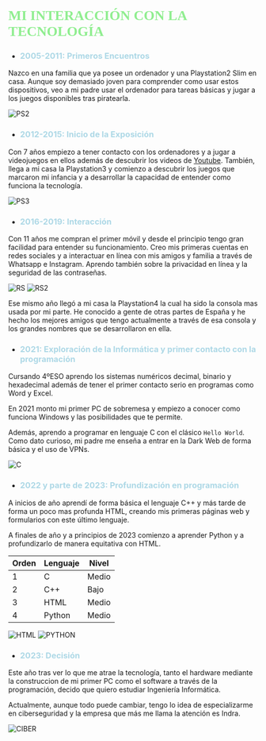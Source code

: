 

# <span style="font-family:Times New Roman; color:lightgreen">MI INTERACCIÓN CON LA TECNOLOGÍA</span>


* ### <span style="color:lightblue">__2005-2011: Primeros Encuentros__</span>

Nazco en una familia que ya posee un ordenador y una Playstation2 Slim en casa. Aunque soy demasiado joven para comprender como usar estos dispositivos, veo a mi padre usar el ordenador para tareas básicas y jugar a los juegos disponibles tras piratearla.

![PS2](https://freepngimg.com/thumb/playstation_2/12-2-playstation-png.png)

* ### <span style="color:lightblue">__2012-2015: Inicio de la Exposición__</span>

Con 7 años empiezo a tener contacto con los ordenadores y a jugar a videojuegos en ellos además de descubrir los videos de [Youtube](https://www.youtube.com/). También, llega a mi casa la Playstation3 y comienzo a descubrir los juegos que marcaron mi infancia y a desarrollar la capacidad de entender como funciona la tecnología.

![PS3](https://encrypted-tbn0.gstatic.com/images?q=tbn:ANd9GcSGxpXn4J-x2koGrpmuDPpcr-txld8bH4rD3g&usqp=CAU)

* ### <span style="color:lightblue">__2016-2019: Interacción__</span>

Con 11 años me compran el primer móvil y desde el principio tengo gran facilidad para entender su funcionamiento. Creo mis primeras cuentas en redes sociales y a interactuar en línea con mis amigos y familia a través de Whatsapp e Instagram. Aprendo también sobre la privacidad en línea y la seguridad de las contraseñas.

![RS](https://static.vecteezy.com/system/resources/thumbnails/018/930/748/small/whatsapp-logo-whatsapp-icon-whatsapp-transparent-free-png.png) ![RS2](https://static.vecteezy.com/system/resources/thumbnails/022/100/939/small/instagram-logo-free-png.png)

Ese mismo año llegó a mi casa la Playstation4 la cual ha sido la consola mas usada por mi parte. He conocido a gente de otras partes de España y he hecho los mejores amigos que tengo actualmente a través de esa consola y los grandes nombres que se desarrollaron en ella.

* ### <span style="color:lightblue">__2021: Exploración de la Informática y primer contacto con la programación__</span>

Cursando 4ºESO aprendo los sistemas numéricos decimal, binario y hexadecimal además de tener el primer contacto serio en programas como Word y Excel.

En 2021 monto mi primer PC de sobremesa y empiezo a conocer como funciona Windows y las posibilidades que te permite. 

Además, aprendo a programar en lenguaje C con el clásico `Hello World`. Como dato curioso, mi padre me enseña a entrar en la Dark Web de forma básica y el uso de VPNs.

![C](https://upload.wikimedia.org/wikipedia/commons/b/bd/Hello_world_c.svg)

* ### <span style="color:lightblue">__2022 y parte de 2023: Profundización en programación__</span>

A inicios de año aprendí de forma básica el lenguaje C++ y más tarde de forma un poco mas profunda HTML, creando mis primeras páginas web y formularios con este último lenguaje.

A finales de año y a principios de 2023 comienzo a aprender Python y a profundizarlo de manera equitativa con HTML.

| Orden| Lenguaje | Nivel |
| -    | -        | -     |
|  1   | C        |Medio  |
|  2   | C++      |Bajo   |
|  3   | HTML     |Medio  |
|  4   | Python   |Medio  |

![HTML](https://www.freeiconspng.com/thumbs/html5-icon/w3c-html5-logo-0.png) ![PYTHON](https://wiki.installgentoo.com/images/thumb/e/e4/Python.png/300px-Python.png)

* ### <span style="color:lightblue">__2023: Decisión__</span>

Este año tras ver lo que me atrae la tecnología, tanto el hardware mediante la construccion de mi primer PC como el software a través de la programación, decido que quiero estudiar Ingeniería Informática. 

Actualmente, aunque todo puede cambiar, tengo lo idea de especializarme en ciberseguridad y la empresa que más me llama la atención es Indra.

![CIBER](https://www.lasrozas.es/sites/default/files/inline-images/Ciber.jpg)
